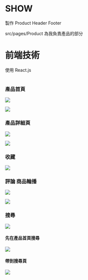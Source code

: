 # SHOW
製作 Product Header Footer

src/pages/Product 為我負責產品的部分

# 前端技術

使用 React.js

#
### 產品首頁
![](https://i.imgur.com/h5MiVbp.png)

![](https://i.imgur.com/5F9uSt5.jpg)

### 產品詳細頁

![](https://i.imgur.com/PpazyxK.png)

![](https://i.imgur.com/LH6r8YM.jpg)

### 收藏

![](https://i.imgur.com/eoPgGn0.jpg)


### 評論 商品輪播

![](https://i.imgur.com/IuUrRJA.png)

![](https://i.imgur.com/KTt3hIe.jpg)

### 搜尋

![](https://i.imgur.com/R9EbCqf.png)
#### 先在產品首頁搜尋
![](https://i.imgur.com/JT1HFP7.png)
#### 帶到搜尋頁
![](https://i.imgur.com/TPc0hMY.png)
